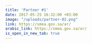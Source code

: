 ```yaml
---
title: 'Partner #1'
date: 2017-05-25 16:32:00 +03:00
image: "/uploads/partner-02.png"
link: https://smea.gov.sa/ar/
arabic_link: https://smea.gov.sa/ar/
is_open_in_new_tab: true
---
```


